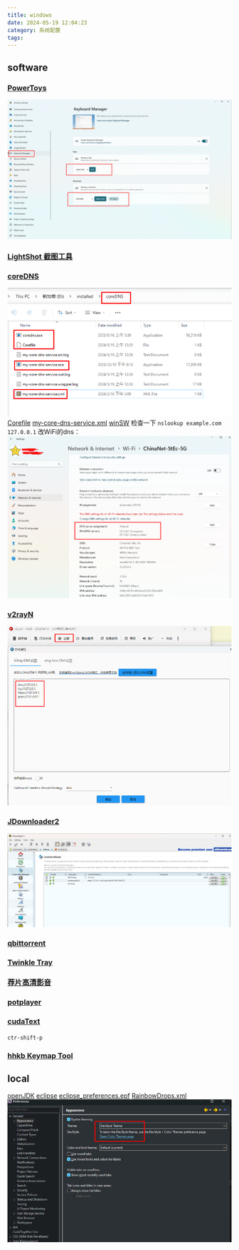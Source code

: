 ```yaml
---
title: windows
date: 2024-05-19 12:04:23
category: 系统配置
tags:
---
```


## software
### [PowerToys](https://learn.microsoft.com/en-us/windows/powertoys/)
![](/2024/05/19/windows/powertoys.png)
### [LightShot 截图工具](https://app.prntscr.com/en/)
### [coreDNS](https://coredns.io/)
![](/2024/05/19/windows/coreDNS.png)
[Corefile](/blog/2024/05/19/windows/Corefile)
[my-core-dns-service.xml](/blog/2024/05/19/windows/my-core-dns-service.xml)
[winSW](https://github.com/winsw/winsw)
检查一下 `nslookup example.com 127.0.0.1`
改WiFi的dns：
![](/2024/05/19/windows/wifi.png)
### [v2rayN](https://github.com/2dust/v2rayN)
![](/2024/05/19/windows/v2rayN.png)
### [JDownloader2](https://jdownloader.org/download/index)
![](/2024/05/19/windows/JDownloader2.png)
### [qbittorrent](https://www.qbittorrent.org/download)
### [Twinkle Tray](https://twinkletray.com/)
### [荐片高清影音](https://www.jianpian8.co/)
### [potplayer](https://potplayer.tv/?lang=zh_CN)
### [cudaText](https://cudatext.github.io/)
`ctr-shift-p`
### [hhkb Keymap Tool](https://happyhackingkb.com/download/)
## local
[openJDK](https://adoptium.net/temurin/releases/?os=windows)
[eclipse](https://www.eclipse.org/downloads/packages/)
[eclipse_preferences.epf](/blog/2024/05/19/windows/eclipse_preferences.epf)
[RainbowDrops.xml](/blog/2024/05/19/windows/RainbowDrops.xml)
![](/2024/05/19/windows/eclipse.png)